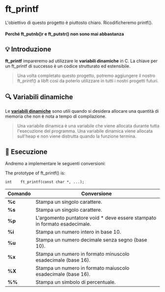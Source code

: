 # ft_printf

L'obiettivo di questo progetto è piuttosto chiaro. Ricodificheremo printf().

#### Perché ft_putnb()r e ft_putstr() non sono mai abbastanza

## 💡 Introduzione

**ft_printf** impareremo ad utilizzare le **variabili dinamiche** in C.
La chiave per un ft_printf di successo è un codice strutturato ed estensibile.

>   Una volta completato questo progetto, potremo aggiungere il nostro
    ft_printf() a libft così da poterlo utilizzare in tutti i nostri progetti futuri.

## 🔍 Variabili dinamiche

Le **[variabili dinamiche](https://it.wikipedia.org/wiki/Gestione_della_memoria)** 
sono utili quando si desidera allocare una quantità di memoria che non è nota a tempo di compilazione.

>   Una variabile dinamica è una variabile che viene allocata durante tutta l'esecuzione del programma.
    Una variabile dinamica viene allocata sull'heap e non viene distrutta quando la funzione termina.

## 📝 Esecuzione

Andremo a implementare le seguenti conversioni:

The prototype of ft_printf() is:

    int    ft_printf(const char *, ...);

| Comando   | Conversione                                                               |
|-----------|---------------------------------------------------------------------------|
| **%c**    | Stampa un singolo carattere.                                              |
| **%s**    | Stampa un singolo carattere.                                              |
| **%p**    | L'argomento puntatore void * deve essere stampato in formato esadecimale. |
| **%i**    | Stampa un numero intero in base 10.                                       |
| **%u**    | Stampa un numero decimale senza segno (base 10).                          |
| **%x**    | Stampa un numero in formato minuscolo esadecimale (base 16).              |
| **%X**    | Stampa un numero in formato maiuscolo esadecimale (base 16).              |
| **%%**    | Stampa un simbolo di percentuale.                                         |








